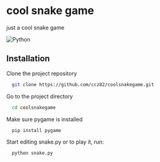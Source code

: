 
# cool snake game

just a cool snake game

![Python](https://img.shields.io/badge/python-3670A0?style=for-the-badge&logo=python&logoColor=ffdd54)
## Installation

Clone the project repository

```bash
  git clone https://github.com/ccz82/coolsnakegame.git
```

Go to the project directory

```bash
  cd coolsnakegame
```

Make sure pygame is installed

```bash
  pip install pygame
```

Start editing snake.py or to play it, run:

```bash
  python snake.py
```
